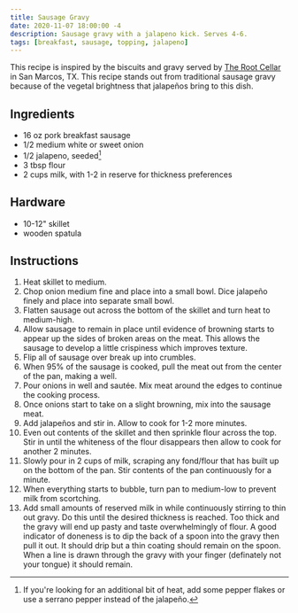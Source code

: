 ```yaml
---
title: Sausage Gravy 
date: 2020-11-07 18:00:00 -4
description: Sausage gravy with a jalapeno kick. Serves 4-6.
tags: [breakfast, sausage, topping, jalapeno]
---
```


This recipe is inspired by the biscuits and gravy served by [The Root Cellar](https://rootcellarcafe.com/) in San Marcos, TX. This recipe stands out from traditional sausage gravy because of the vegetal brightness that jalapeños bring to this dish.

## Ingredients

- 16 oz pork breakfast sausage
- 1/2 medium white or sweet onion
- 1/2 jalapeno, seeded[^options]
- 3 tbsp flour
- 2 cups milk, with 1-2 in reserve for thickness preferences

## Hardware

- 10-12" skillet
- wooden spatula

## Instructions

1. Heat skillet to medium.
1. Chop onion medium fine and place into a small bowl. Dice jalapeño finely and place into separate small bowl.
1. Flatten sausage out across the bottom of the skillet and turn heat to medium-high.
1. Allow sausage to remain in place until evidence of browning starts to appear up the sides of broken areas on the meat. This allows the sausage to develop a little crispiness which improves texture.
1. Flip all of sausage over break up into crumbles.
1. When 95% of the sausage is cooked, pull the meat out from the center of the pan, making a well.
1. Pour onions in well and sautée. Mix meat around the edges to continue the cooking process.
1. Once onions start to take on a slight browning, mix into the sausage meat.
1. Add jalapeños and stir in. Allow to cook for 1-2 more minutes.
1. Even out contents of the skillet and then sprinkle flour across the top. Stir in until the whiteness of the flour disappears then allow to cook for another 2 minutes.
1. Slowly pour in 2 cups of milk, scraping any fond/flour that has built up on the bottom of the pan. Stir contents of the pan continuously for a minute.
1. When everything starts to bubble, turn pan to medium-low to prevent milk from scortching.
1. Add small amounts of reserved milk in while continuously stirring to thin out gravy. Do this until the desired thickness is reached. Too thick and the gravy will end up pasty and taste overwhelmingly of flour. A good indicator of doneness is to dip the back of a spoon into the gravy then pull it out. It should drip but a thin coating should remain on the spoon. When a line is drawn through the gravy with your finger (definately not your tongue) it should remain.

[^options]: If you're looking for an additional bit of heat, add some pepper flakes or use a serrano pepper instead of the jalapeño.

